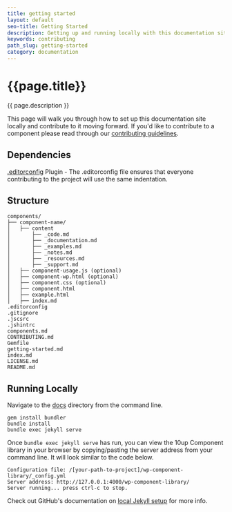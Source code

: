 ```yaml
---
title: getting started
layout: default
seo-title: Getting Started
description: Getting up and running locally with this documentation site.
keywords: contributing
path_slug: getting-started
category: documentation
---
```


<div class="u-align-center--small">
	<h1>{{page.title}}</h1>
	<p class="u-lighten u-spacing__bottom--large">
		{{ page.description }}
	</p>
</div>

<p>
This page will walk you through how to set up this documentation site
locally and contribute to it moving forward. If you'd like to contribute to a component
please read through our <a href="{{ site.baseurl }}/contributing">contributing guidelines</a>.
</p>

## Dependencies

[.editorconfig](http://editorconfig.org/) Plugin - The .editorconfig file ensures that everyone contributing to the project will use the same indentation.

## Structure

<pre class="u-spacing__bottom--large"><code>components/
├── component-name/
│   ├── content
│       ├── _code.md
│       ├── _documentation.md
│       ├── _examples.md
│       ├── _notes.md
│       ├── _resources.md
│       ├── _support.md
│   ├── component-usage.js (optional)
│   ├── component-wp.html (optional)
│   ├── component.css (optional)
│   ├── component.html
│   ├── example.html
│   ├── index.md
.editorconfig
.gitignore
.jscsrc
.jshintrc
components.md
CONTRIBUTING.md
Gemfile
getting-started.md
index.md
LICENSE.md
README.md</code></pre>

## Running Locally

Navigate to the [docs](https://github.com/10up/component-library/tree/develop/docs) directory from the command line.

<pre class="u-spacing__bottom--large"><code>gem install bundler
bundle install
bundle exec jekyll serve</code></pre>

Once `bundle exec jekyll serve` has run, you can view the 10up Component library in your browser by copying/pasting the server address from your command line. It will look similar to the code below.

<pre class="u-spacing__bottom--large"><code>Configuration file: /[your-path-to-project]/wp-component-library/_config.yml
Server address: http://127.0.0.1:4000/wp-component-library/
Server running... press ctrl-c to stop.</code></pre>

Check out GitHub's documentation on [local Jekyll setup](https://help.github.com/articles/setting-up-your-github-pages-site-locally-with-jekyll/#step-4-build-your-local-jekyll-site) for more info.
